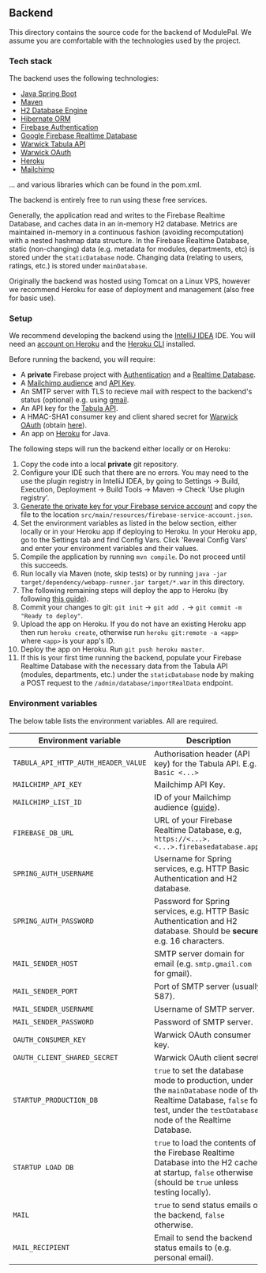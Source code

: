 ## Backend

This directory contains the source code for the backend of ModulePal. We assume you are comfortable with the technologies used by the project.

### Tech stack

  The backend uses the following technologies:
  
  * [Java Spring Boot](https://spring.io/projects/spring-boot)
  * [Maven](https://maven.apache.org/)
  * [H2 Database Engine](https://www.h2database.com/html/main.html) 
  * [Hibernate ORM](https://hibernate.org/orm/)
  * [Firebase Authentication](https://firebase.google.com/docs/auth)
  * [Google Firebase Realtime Database](https://firebase.google.com/docs/database)
  * [Warwick Tabula API](https://warwick.ac.uk/services/its/servicessupport/web/tabula/api/)
  * [Warwick OAuth](https://warwick.ac.uk/services/its/servicessupport/web/sign-on/help/oauth/apis)
  * [Heroku](https://www.heroku.com/)
  * [Mailchimp](https://mailchimp.com)
  
  ... and various libraries which can be found in the pom.xml.
  
  The backend is entirely free to run using these free services.
  
  Generally, the application read and writes to the Firebase Realtime Database, and caches data in an in-memory H2 database. Metrics are maintained in-memory in a continuous fashion (avoiding recomputation) with a nested hashmap data structure. In the Firebase Realtime Database, static (non-changing) data (e.g. metadata for modules, departments, etc) is stored under the `staticDatabase` node. Changing data (relating to users, ratings, etc.) is stored under `mainDatabase`.

  Originally the backend was hosted using Tomcat on a Linux VPS, however we recommend Heroku for ease of deployment and management (also free for basic use).
  
  ### Setup
  
  We recommend developing the backend using the [IntelliJ IDEA](https://www.jetbrains.com/idea/) IDE. You will need an [account on Heroku](https://www.heroku.com/) and the [Heroku CLI](https://devcenter.heroku.com/articles/heroku-cli) installed.
  
  Before running the backend, you will require:
  
  * A **private** Firebase project with [Authentication](https://firebase.google.com/docs/auth) and a [Realtime Database](https://firebase.google.com/docs/database).
  * A [Mailchimp audience](https://mailchimp.com/en-gb/help/getting-started-audience/) and [API Key](https://mailchimp.com/en-gb/help/about-api-keys/).
  * An SMTP server with TLS to recieve mail with respect to the backend's status (optional) e.g. using [gmail](https://kinsta.com/blog/gmail-smtp-server/).
  * An API key for the [Tabula API](https://warwick.ac.uk/services/its/servicessupport/web/tabula/api/).
  * A HMAC-SHA1 consumer key and client shared secret for [Warwick OAuth](https://warwick.ac.uk/services/its/servicessupport/web/sign-on/help/oauth/apis/) (obtain [here](https://warwick.ac.uk/services/its/servicessupport/web/sign-on/help/oauth/apis/registration/)).
  * An app on [Heroku](https://www.heroku.com/) for Java.
  
  The following steps will run the backend either locally or on Heroku:
  
  1. Copy the code into a local **private** git repository.
  1. Configure your IDE such that there are no errors. You may need to the use the plugin registry in IntelliJ IDEA, by going to Settings -> Build, Execution, Deployment -> Build Tools -> Maven -> Check 'Use plugin registry'.
  1. [Generate the private key for your Firebase service account](https://firebase.google.com/docs/admin/setup#initialize-sdk) and copy the file to the location `src/main/resources/firebase-service-account.json`. 
  1. Set the environment variables as listed in the below section, either locally or in your Heroku app if deploying to Heroku. In your Heroku app, go to the Settings tab and find Config Vars. Click 'Reveal Config Vars' and enter your environment variables and their values.
  1. Compile the application by running `mvn compile`. Do not proceed until this succeeds.
  1. Run locally via Maven (note, skip tests) or by running `java -jar target/dependency/webapp-runner.jar target/*.war` in this directory.
  1. The following remaining steps will deploy the app to Heroku (by following [this guide](https://devcenter.heroku.com/articles/java-webapp-runner)).
  1. Commit your changes to git: `git init` -> `git add .` -> `git commit -m "Ready to deploy"`.
  1. Upload the app on Heroku. If you do not have an existing Heroku app then run `heroku create`, otherwise run `heroku git:remote -a <app>` where `<app>` is your app's ID.
  1. Deploy the app on Heroku. Run `git push heroku master`.
  1. If this is your first time running the backend, populate your Firebase Realtime Database with the necessary data from the Tabula API (modules, departments, etc.) under the `staticDatabase` node by making a POST request to the `/admin/database/importRealData` endpoint.  
  
  ### Environment variables
  
  The below table lists the environment variables. All are required.

  | Environment variable                | Description                                                                                                                                                                      |
|-------------------------------------|----------------------------------------------------------------------------------------------------------------------------------------------------------------------------------|
| `TABULA_API_HTTP_AUTH_HEADER_VALUE` | Authorisation header (API key) for the Tabula API. E.g. `Basic <...>`                                                                                                            |
| `MAILCHIMP_API_KEY`                 | Mailchimp API Key.                                                                                                                                                               |
| `MAILCHIMP_LIST_ID`                 | ID of your Mailchimp audience ([guide](https://mailchimp.com/en-gb/help/find-audience-id/)).                                                                                     |
| `FIREBASE_DB_URL`                   | URL of your Firebase Realtime Database, e.g, `https://<...>.<...>.firebasedatabase.app/`                                                                                         |
| `SPRING_AUTH_USERNAME`              | Username for Spring services, e.g. HTTP Basic Authentication and H2 database.                                                                                                    |
| `SPRING_AUTH_PASSWORD`              | Password for Spring services, e.g. HTTP Basic Authentication and H2 database. Should be **secure**, e.g. 16 characters.                                                          |
| `MAIL_SENDER_HOST`                  | SMTP server domain for email (e.g. `smtp.gmail.com` for gmail).                                                                                                                  |
| `MAIL_SENDER_PORT`                  | Port of SMTP server (usually 587).                                                                                                                                               |
| `MAIL_SENDER_USERNAME`              | Username of SMTP server.                                                                                                                                                         |
| `MAIL_SENDER_PASSWORD`              | Password of SMTP server.                                                                                                                                                         |
| `OAUTH_CONSUMER_KEY`                | Warwick OAuth consumer key.                                                                                                                                                      |
| `OAUTH_CLIENT_SHARED_SECRET`        | Warwick OAuth client secret.                                                                                                                                                     |
| `STARTUP_PRODUCTION_DB`             | `true` to set the database mode to production, under the `mainDatabase` node of the Realtime Database, `false` for test, under the `testDatabase` node of the Realtime Database. |
| `STARTUP LOAD DB`                   | `true` to load the contents of the Firebase Realtime Database into the H2 cache at startup, `false` otherwise (should be `true` unless testing locally).                         |
| `MAIL`                              | `true` to send status emails of the backend, `false` otherwise.                                                                                                                  |
| `MAIL_RECIPIENT`                    | Email to send the backend status emails to (e.g. personal email).                                                                                                                                     |

  